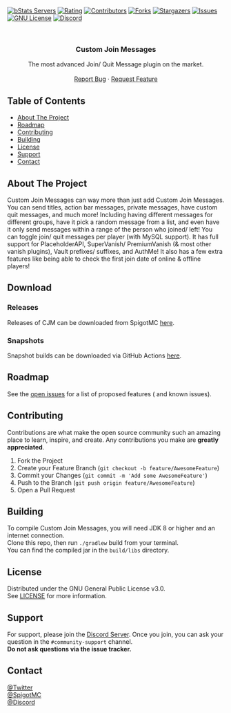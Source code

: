 [![bStats Servers][bstats-servers-shield]][bstats-servers-url]
[![Rating][spigot-rating-shield]][spigot-rating-url]
[![Contributors][contributors-shield]][contributors-url]
[![Forks][forks-shield]][forks-url]
[![Stargazers][stars-shield]][stars-url]
[![Issues][issues-shield]][issues-url]
[![GNU License][license-shield]][license-url]
[![Discord](https://img.shields.io/discord/626995215558901771?color=%235663F7&label=Discord&style=for-the-badge)](https://discord.gg/SH7VyYtuC2)




<!-- PROJECT LOGO -->
<br />
<p align="center">
  <!-- <a href="https://github.com/Insprill/Custom-Join-Messages">
     <img src="logo.png" alt="Logo" width="500" height="500">
  </a> -->

<h3 align="center">Custom Join Messages</h3>

  <p align="center">
    The most advanced Join/ Quit Message plugin on the market.
    <br />
    <br />
    <a href="https://github.com/Insprill/Custom-Join-Messages/issues">Report Bug</a>
    ·
    <a href="https://github.com/Insprill/Custom-Join-Messages/issues">Request Feature</a>
  </p>




<!-- TABLE OF CONTENTS -->

## Table of Contents

* [About The Project](#about-the-project)
* [Roadmap](#roadmap)
* [Contributing]("#contributing")
* [Building]("#building")
* [License]("#license")
* [Support]("#support")
* [Contact]("#contact")




<!-- ABOUT THE PROJECT -->

## About The Project

Custom Join Messages can way more than just add Custom Join Messages. 
You can send titles, action bar messages, private messages, have custom quit messages, and much more! 
Including having different messages for different groups, have it pick a random message from a list, and even have it only send messages within a range of the person who joined/ left! 
You can toggle join/ quit messages per player (with MySQL support). It has full support for PlaceholderAPI, SuperVanish/ PremiumVanish (& most other vanish plugins), 
Vault prefixes/ suffixes, and AuthMe! It also has a few extra features like being able to check the first join date of online & offline players!




<!-- DOWNLOAD -->

## Download
### Releases
Releases of CJM can be downloaded from SpigotMC [here](https://www.spigotmc.org/resources/71608/).

### Snapshots
Snapshot builds can be downloaded via GitHub Actions [here](https://github.com/Insprill/Custom-Join-Messages/actions/workflows/gradle.yml).




<!-- ROADMAP -->

## Roadmap

See the [open issues](https://github.com/Insprill/Custom-Join-Messages/issues) for a list of proposed features (
and known issues).




<!-- CONTRIBUTING -->

## Contributing

Contributions are what make the open source community such an amazing place to learn, inspire, and create. Any
contributions you make are **greatly appreciated**.

1. Fork the Project
2. Create your Feature Branch (`git checkout -b feature/AwesomeFeature`)
3. Commit your Changes (`git commit -m 'Add some AwesomeFeature'`)
4. Push to the Branch (`git push origin feature/AwesomeFeature`)
5. Open a Pull Request




<!-- BUILDING -->

## Building

To compile Custom Join Messages, you will need JDK 8 or higher and an internet connection.  
Clone this repo, then run `./gradlew` build from your terminal.  
You can find the compiled jar in the `build/libs` directory.  




<!-- LICENSE -->

## License

Distributed under the GNU General Public License v3.0.  
See [LICENSE](https://github.com/Insprill/Custom-Join-Messages/blob/master/LICENSE) for more information.




<!-- SUPPORT -->

## Support

For support, please join the [Discord Server](https://discord.gg/SH7VyYtuC2). Once you join, you can ask your question in the `#community-support` channel.  
**Do not ask questions via the issue tracker.**




<!-- CONTACT -->

## Contact

[@Twitter](https://twitter.com/InsprillO_O)  
[@SpigotMC](https://www.spigotmc.org/members/724062/)  
[@Discord](https://discord.gg/SH7VyYtuC2)




<!-- MARKDOWN LINKS & IMAGES -->
<!-- https://www.markdownguide.org/basic-syntax/#reference-style-links -->

[bstats-servers-shield]: https://img.shields.io/bstats/servers/6346.svg?style=for-the-badge
[bstats-servers-url]: https://bstats.org/plugin/bukkit/Custom%20Join%20Messages/6346
[spigot-rating-shield]: https://img.shields.io/spiget/rating/71608.svg?style=for-the-badge
[spigot-rating-url]: https://www.spigotmc.org/resources/71608
[contributors-shield]: https://img.shields.io/github/contributors/Insprill/Custom-Join-Messages.svg?style=for-the-badge
[contributors-url]: https://github.com/Insprill/Custom-Join-Messages/graphs/contributors
[forks-shield]: https://img.shields.io/github/forks/Insprill/Custom-Join-Messages.svg?style=for-the-badge
[forks-url]: https://github.com/Insprill/Custom-Join-Messages/network/members
[stars-shield]: https://img.shields.io/github/stars/Insprill/Custom-Join-Messages.svg?style=for-the-badge
[stars-url]: https://github.com/Insprill/Custom-Join-Messages/stargazers
[issues-shield]: https://img.shields.io/github/issues/Insprill/Custom-Join-Messages.svg?style=for-the-badge
[issues-url]: https://github.com/Insprill/Custom-Join-Messages/issues
[license-shield]: https://img.shields.io/github/license/Insprill/Custom-Join-Messages.svg?style=for-the-badge
[license-url]: https://github.com/Insprill/Custom-Join-Messages/blob/master/LICENSE.txt

